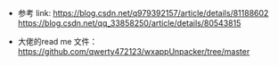 - 参考 link:
https://blog.csdn.net/q979392157/article/details/81188602
https://blog.csdn.net/qq_33858250/article/details/80543815

- 大佬的read me 文件：
https://github.com/qwerty472123/wxappUnpacker/tree/master

